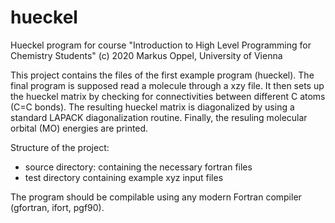 # hueckel
Hueckel program for course "Introduction to High Level Programming for Chemistry Students"
(c) 2020 Markus Oppel, University of Vienna

This project contains the files of the first example program (hueckel). The final program is supposed
read a molecule through a xzy file. It then sets up the hueckel matrix by checking for connectivities between different C atoms
(C=C bonds). The resulting hueckel matrix is diagonalized by using a standard LAPACK diagonalization routine.
Finally, the resuling molecular orbital (MO) energies are printed.

Structure of the project:

- source directory:
  containing the necessary fortran files
- test directory
  containing example xyz input files
  
 The program should be compilable using any modern Fortran compiler (gfortran, ifort, pgf90).
 
 
